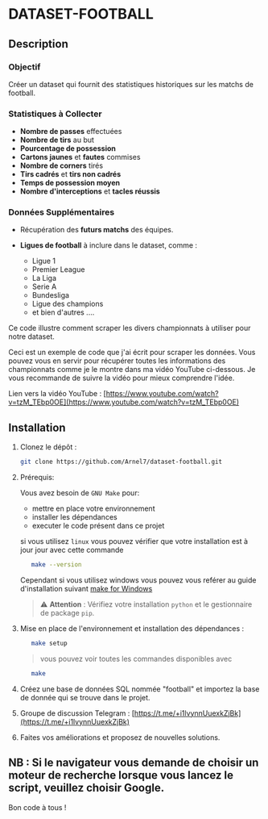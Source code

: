 # DATASET-FOOTBALL

## Description

### Objectif

Créer un dataset qui fournit des statistiques historiques sur les matchs de football.

### Statistiques à Collecter

- **Nombre de passes** effectuées
- **Nombre de tirs** au but
- **Pourcentage de possession**
- **Cartons jaunes** et **fautes** commises
- **Nombre de corners** tirés
- **Tirs cadrés** et **tirs non cadrés**
- **Temps de possession moyen**
- **Nombre d'interceptions** et **tacles réussis**

### Données Supplémentaires

- Récupération des **futurs matchs** des équipes.

- **Ligues de football** à inclure dans le dataset, comme :
  - Ligue 1
  - Premier League
  - La Liga
  - Serie A
  - Bundesliga
  - Ligue des champions
  - et bien d'autres ....

Ce code illustre comment scraper les divers championnats à utiliser pour notre dataset.

Ceci est un exemple de code que j'ai écrit pour scraper les données. Vous pouvez vous en servir pour récupérer toutes les informations des championnats comme je le montre dans ma vidéo YouTube ci-dessous. Je vous recommande de suivre la vidéo pour mieux comprendre l'idée.

Lien vers la vidéo YouTube : [https://www.youtube.com/watch?v=tzM_TEbp0OE](https://www.youtube.com/watch?v=tzM_TEbp0OE)

## Installation

1. Clonez le dépôt :

   ```bash
   git clone https://github.com/Arnel7/dataset-football.git

   ```

2. Prérequis:

   Vous avez besoin de `GNU Make` pour:

   - mettre en place votre environnement
   - installer les dépendances
   - executer le code présent dans ce projet

   si vous utilisez `linux` vous pouvez vérifier que votre installation est à jour jour avec cette commande

   ```bash
      make --version
   ```

   Cependant si vous utilisez windows vous pouvez vous reférer au guide d'installation suivant [make for Windows](https://gnuwin32.sourceforge.net/packages/make.htm)

   > ⚠️ **Attention** : Vérifiez votre installation `python` et le gestionnaire de package `pip`.

3. Mise en place de l'environnement et installation des dépendances :

   ```bash
      make setup
   ```

   > vous pouvez voir toutes les commandes disponibles avec

   ```bash
      make
   ```

4. Créez une base de données SQL nommée "football" et importez la base de donnée qui se trouve dans le projet.

5. Groupe de discussion Telegram : [https://t.me/+i1lvynnUuexkZjBk](https://t.me/+i1lvynnUuexkZjBk)

6. Faites vos améliorations et proposez de nouvelles solutions.

## NB : Si le navigateur vous demande de choisir un moteur de recherche lorsque vous lancez le script, veuillez choisir Google.

Bon code à tous !
